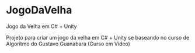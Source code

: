 # JogoDaVelha
Jogo da Velha em C# + Unity

Projeto para criar um jogo da velha em C# + Unity se baseando no curso de Algoritmo do Gustavo Guanabara (Curso em Video)

